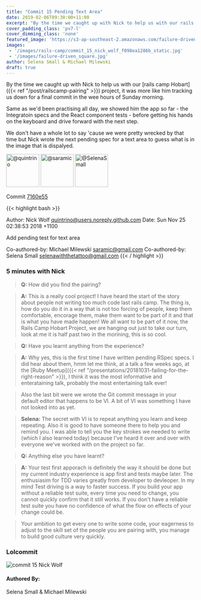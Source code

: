 ```yaml
---
title: "Commit 15 Pending Text Area"
date: 2019-02-06T09:30:00+11:00
excerpt: "By the time we caught up with Nick to help us with our rails camp Hobart project, it was more like him tracking us down for a final commit in the wee hours of Sunday morning."
cover_padding_class: 'pv7-l'
cover_dimming_class: 'none'
featured_image: 'https://s3-ap-southeast-2.amazonaws.com/failure-driven-blog/railscamp-24-woodfield-hobart/commit_15_nick_wolf_f098ea1286b.gif'
images:
 - '/images/rails-camp/commit_15_nick_wolf_f098ea1286b_static.jpg'
 - '/images/failure-driven_square.jpg'
author: Selena Small & Michael Milewski 
draft: true
---
```


By the time we caught up with Nick to help us with our [rails camp Hobart]({{< ref
"/post/railscamp-pairing" >}}) project, it was more like him tracking us down for a final commit in the wee hours of Sunday morning. 

Same as we'd been practising all day, we showed him the app so far - the Integratoin specs and the React component tests - before getting his hands on the keyboard and drive forward with the next step. 

We don't have a whole lot to say 'cause we were pretty wrecked by that time but Nick wrote the next pending spec for a text area to guess what is in the image that is dispalyed.

<img alt="@quintrino" src="//github.com/quintrino.png" style="display: inline; width: 88px;" height="88" />
<img alt="@saramic" src="//github.com/saramic.png" style="display: inline; width: 88px;" height="88" />
<img alt="@SelenaSmall" src="//github.com/SelenaSmall.png" style="display: inline; width: 88px;" height="88" />

Commit [7160e55](https://github.com/failure-driven/railscamp-search-term/commit/7160e55a70f91203e372af25a64b93f88de16ec8)

{{< highlight bash >}}

Author: Nick Wolf <quintrino@users.noreply.github.com>
Date:   Sun Nov 25 02:38:53 2018 +1100

Add pending test for text area

Co-authored-by: Michael Milewski <saramic@gmail.com>
Co-authored-by: Selena Small <selenawiththetattoo@gmail.com>
{{< / highlight >}}

### 5 minutes with Nick

> **Q:** How did you find the pairing?

> **A:** This is a really cool project! I have heard the start of the story
> about people not writing too much code last rails camp. The thing is, how do
> you do it in a way that is not too forcing of people, keep them comfortable,
> encorage them, make them want to be part of it and that is what you have made
> happen! We all want to be part of it now, the Rails Camp Hobart Project, we
> are hanging out just to take our turn, look at me it is half past two in the
> morining, this is so cool. 

> **Q:** Have you learnt anything from the experience?

> **A:** Why yes, this is the first time I have written pending RSpec specs. I
> did hear about them, hmm let me think, at a talk a few weeks ago, at the
> [Ruby Meetup]({{< ref "/presentations/20181031-failing-for-the-right-reason" >}}),
> I think it was the most informative and enterataining talk, probably
> the most entertaining talk ever!

> Also the last bit were we wrote the Git commit message in your default editor
> that happens to be VI. A bit of VI was something I have not looked into as
> yet.

> **Selena:** The secret with VI is to repeat anything you learn and keep
> repeating. Also it is good to have someone there to help you and remind you.
> I was able to tell you the key strokes we needed to write (which I also learned today)
> because I've heard it over and over with everyone we've worked with on the project so
> far.

> **Q:** Anything else you have learnt?

> **A:** Your test first apporach is definitely the way it should be done but
> my current industry experience is app first and tests maybe later. The
> enthusiasim for TDD varies greatly from developer to devleoper. In my mind
> Test driving is a way to faster success. If you build your app without a
> reliable test suite, every time you need to change, you cannot quickly
> confirm that it still works. If you don't have a reliable test suite you have
> no confidence of what the flow on effects of your change could be.

> Your ambition to get every one to write some code, your eagerness to adjust to the
> skill set of the people you are pairing with, you manage to build good culture very
> quickly.

### Lolcommit

![commit 15 Nick Wolf](https://s3-ap-southeast-2.amazonaws.com/failure-driven-blog/railscamp-24-woodfield-hobart/commit_15_nick_wolf_f098ea1286b.gif)

#### Authored By:

Selena Small & Michael Milewski
